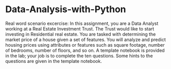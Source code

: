 # Data-Analysis-with-Python
Real word scenario excercise:
In this assignment, you are a Data Analyst working at a Real Estate Investment Trust. The Trust would like to start investing in Residential real estate. You are tasked with determining the market price of a house given a set of features. You will analyze and predict housing prices using attributes or features such as square footage, number of bedrooms, number of floors, and so on. A template notebook is provided in the lab; your job is to complete the ten questions. Some hints to the questions are given in the template notebook.
